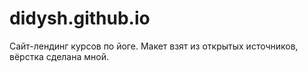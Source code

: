# didysh.github.io
Сайт-лендинг курсов по йоге. Макет взят из открытых источников, вёрстка сделана мной.
